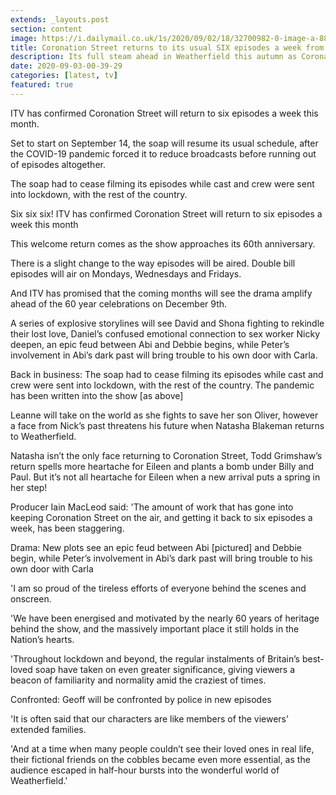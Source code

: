 ```yaml
---
extends: _layouts.post
section: content
image: https://i.dailymail.co.uk/1s/2020/09/02/18/32700982-0-image-a-88_1599069502425.jpg 
title: Coronation Street returns to its usual SIX episodes a week from September 14th 
description: Its full steam ahead in Weatherfield this autumn as Coronation Street returns to six episodes a week in the run up to the shows 60th anniversary. 
date: 2020-09-03-00-39-29 
categories: [latest, tv] 
featured: true 
--- 
```

ITV has confirmed Coronation Street will return to six episodes a week this month.

Set to start on September 14, the soap will resume its usual schedule, after the COVID-19 pandemic forced it to reduce broadcasts before running out of episodes altogether.

The soap had to cease filming its episodes while cast and crew were sent into lockdown, with the rest of the country.

Six six six! ITV has confirmed Coronation Street will return to six episodes a week this month

This welcome return comes as the show approaches its 60th anniversary.

There is a slight change to the way episodes will be aired. Double bill episodes will air on Mondays, Wednesdays and Fridays.

And ITV has promised that the coming months will see the drama amplify ahead of the 60 year celebrations on December 9th.

A series of explosive storylines will see David and Shona fighting to rekindle their lost love, Daniel’s confused emotional connection to sex worker Nicky deepen, an epic feud between Abi and Debbie begins, while Peter’s involvement in Abi’s dark past will bring trouble to his own door with Carla.

Back in business: The soap had to cease filming its episodes while cast and crew were sent into lockdown, with the rest of the country. The pandemic has been written into the show [as above]

Leanne will take on the world as she fights to save her son Oliver, however a face from Nick’s past threatens his future when Natasha Blakeman returns to Weatherfield.

Natasha isn’t the only face returning to Coronation Street, Todd Grimshaw’s return spells more heartache for Eileen and plants a bomb under Billy and Paul. But it’s not all heartache for Eileen when a new arrival puts a spring in her step!

Producer Iain MacLeod said: 'The amount of work that has gone into keeping Coronation Street on the air, and getting it back to six episodes a week, has been staggering.

Drama: New plots see an epic feud between Abi [pictured] and Debbie begin, while Peter’s involvement in Abi’s dark past will bring trouble to his own door with Carla

'I am so proud of the tireless efforts of everyone behind the scenes and onscreen. 

'We have been energised and motivated by the nearly 60 years of heritage behind the show, and the massively important place it still holds in the Nation’s hearts.

'Throughout lockdown and beyond, the regular instalments of Britain’s best-loved soap have taken on even greater significance, giving viewers a beacon of familiarity and normality amid the craziest of times.

Confronted: Geoff will be confronted by police in new episodes

'It is often said that our characters are like members of the viewers’ extended families.

'And at a time when many people couldn’t see their loved ones in real life, their fictional friends on the cobbles became even more essential, as the audience escaped in half-hour bursts into the wonderful world of Weatherfield.' 

